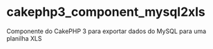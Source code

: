 # cakephp3_component_mysql2xls
Componente do CakePHP 3 para exportar dados do MySQL para uma planilha XLS
